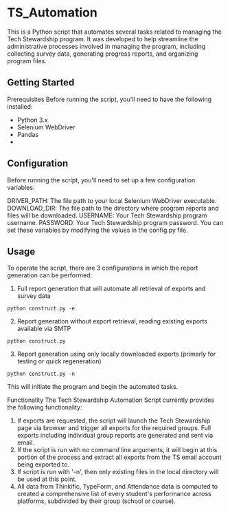 # TS_Automation

This is a Python script that automates several tasks related to managing the Tech Stewardship program. It was developed to help streamline the administrative processes involved in managing the program, including collecting survey data, generating progress reports, and organizing program files.

## Getting Started
Prerequisites
Before running the script, you'll need to have the following installed:

- Python 3.x
- Selenium WebDriver
- Pandas
-

## Configuration
Before running the script, you'll need to set up a few configuration variables:

DRIVER_PATH: The file path to your local Selenium WebDriver executable.
DOWNLOAD_DIR: The file path to the directory where program reports and files will be downloaded.
USERNAME: Your Tech Stewardship program username.
PASSWORD: Your Tech Stewardship program password.
You can set these variables by modifying the values in the config.py file.

## Usage

To operate the script, there are 3 configurations in which the report generation can be performed:

1. Full report generation that will automate all retrieval of exports and survey data
```
python construct.py -e
```
2. Report generation without export retrieval, reading existing exports available via SMTP
```
python construct.py
```
3. Report generation using only locally downloaded exports (primarly for testing or quick regeneration)
```
python construct.py -n
```


This will initiate the program and begin the automated tasks.

Functionality
The Tech Stewardship Automation Script currently provides the following functionality:

1. If exports are requested, the script will launch the Tech Stewardship page via browser and trigger all exports for the required groups. Full exports including individual group reports are generated and sent via email.
2. If the script is run with no command line arguments, it will begin at this portion of the process and extract all exports from the TS email account being exported to. 
3. If script is run with '-n', then only existing files in the local directory will be used at this point.
4. All data from Thinkific, TypeForm, and Attendance data is computed to created a comprehensive list of every student's performance across platforms, subdivided by their group (school or course).






